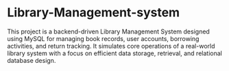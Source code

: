 # Library-Management-system
This project is a backend-driven Library Management System designed using MySQL for managing book records, user accounts, borrowing activities, and return tracking. It simulates core operations of a real-world library system with a focus on efficient data storage, retrieval, and relational database design.
